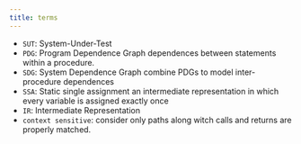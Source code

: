 ```yaml
---
title: terms
---
```


* `SUT`: System-Under-Test
* `PDG`: Program Dependence Graph
dependences between statements within a procedure.
* `SDG`: System Dependence Graph
combine PDGs to model inter-procedure dependences
* `SSA`: Static single assignment
an intermediate representation in which every variable is assigned exactly once
* `IR`: Intermediate Representation
* `context sensitive`: consider only paths along witch calls and returns are properly matched.
